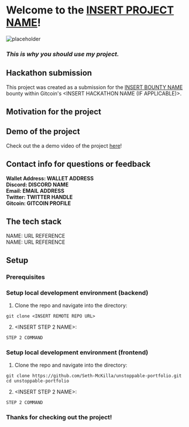 <!-- REPLACE LINK WITH LIVE PROJECT SITE (IF APPLICABLE) -->

# Welcome to the [INSERT PROJECT NAME](https://unstoppable-portfolio.vercel.app/)!

<!-- REPLACE IMAGE WITH PROJECT SCREENSHOT -->

![placeholder]()

<!-- REPLACE WITH A SIMPLE TAGLINE FOR THE PROJECT -->

### _This is why you should use my project._

<!-- INSERT BOUNTY NAME AND LINK TO BOUNTY -->

## Hackathon submission

This project was created as a submission for the [INSERT BOUNTY NAME](https://gitcoin.co/) bounty within Gitcoin's <INSERT HACKATHON NAME (IF APPLICABLE)>.

## Motivation for the project

<!-- INSERT SMALL PITCH OF PROBLEM YOU'RE SOLVING, VALUE PROPOSITION, ETC. REFER TO https://www.canva.com/design/DAEhUeYe_fo/view FOR IDEAS -->

<!-- REPLACE URL WITH LINK TO YOUTUBE VIDEO OR SHARE DRIVE -->

## Demo of the project

Check out the a demo video of the project [here](https://www.youtube.com/)!

## Contact info for questions or feedback

**Wallet Address: WALLET ADDRESS**
<br>
**Discord: DISCORD NAME**
<br>
**Email: EMAIL ADDRESS**
<br>
**Twitter: TWITTER HANDLE**
<br>
**Gitcoin: GITCOIN PROFILE**

<!-- COPY AND PASTE TECH STACK AS NEEDED -->

## The tech stack

NAME: URL REFERENCE
<br>
NAME: URL REFERENCE
<br>

## Setup

### Prerequisites

<!-- LIST PREREQUISITES NEEDED TO SETUP THE PROJECT (SOFTWARE LIKE NODEJS, ACCOUNT WITH 3RD PARTY PROVIDER, ETC.) -->

### Setup local development environment (backend)

1. Clone the repo and navigate into the directory:

```
git clone <INSERT REMOTE REPO URL>
```

2. <INSERT STEP 2 NAME>:

```
STEP 2 COMMAND
```

<!-- ADD AS MANY STEPS AS NEEDED -->

### Setup local development environment (frontend)

1. Clone the repo and navigate into the directory:

```
git clone https://github.com/Seth-McKilla/unstoppable-portfolio.git
cd unstoppable-portfolio
```

2. <INSERT STEP 2 NAME>:

```
STEP 2 COMMAND
```

<!-- ADD AS MANY STEPS AS NEEDED -->

### Thanks for checking out the project!
